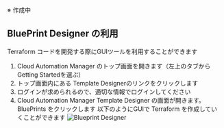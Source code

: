 ※ 作成中

## BluePrint Designer の利用
Terraform コードを開発する際にGUIツールを利用することができます

1. Cloud Automation Manager のトップ画面を開きます（左上のタブから Getting Startedを選ぶ）
1. トップ画面内にある Template Designerのリンクをクリックします
1. ログインが求められるので、適切な情報でログインしてください
1. Cloud Automation Manager Template Designer の画面が開きます。BluePrints をクリックします
   以下のようにGUIで Terraform を作成していくことができます
   ![Blueprint Designer](https://github.com/ICpTrial/ICPTrialJapan/blob/master/cam/pics/bpdgui.png)
   



